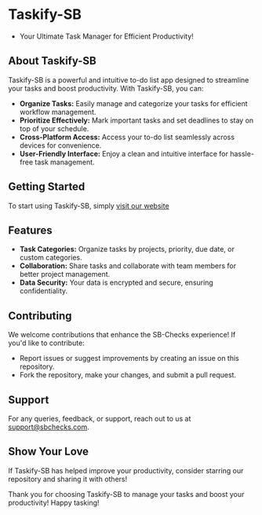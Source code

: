 # Taskify-SB

- Your Ultimate Task Manager for Efficient Productivity!

## About Taskify-SB

Taskify-SB is a powerful and intuitive to-do list app designed to streamline your tasks and boost productivity. With Taskify-SB, you can:

- **Organize Tasks:** Easily manage and categorize your tasks for efficient workflow management.
- **Prioritize Effectively:** Mark important tasks and set deadlines to stay on top of your schedule.
- **Cross-Platform Access:** Access your to-do list seamlessly across devices for convenience.
- **User-Friendly Interface:** Enjoy a clean and intuitive interface for hassle-free task management.

## Getting Started

To start using Taskify-SB, simply [visit our website]((https://shiva-bajpai.github.io/Taskify-SB/))

## Features

- **Task Categories:** Organize tasks by projects, priority, due date, or custom categories.
- **Collaboration:** Share tasks and collaborate with team members for better project management.
- **Data Security:** Your data is encrypted and secure, ensuring confidentiality.

## Contributing

We welcome contributions that enhance the SB-Checks experience! If you'd like to contribute:
- Report issues or suggest improvements by creating an issue on this repository.
- Fork the repository, make your changes, and submit a pull request.

## Support

For any queries, feedback, or support, reach out to us at support@sbchecks.com.

## Show Your Love

If Taskify-SB has helped improve your productivity, consider starring our repository and sharing it with others!

Thank you for choosing Taskify-SB to manage your tasks and boost your productivity! Happy tasking!

